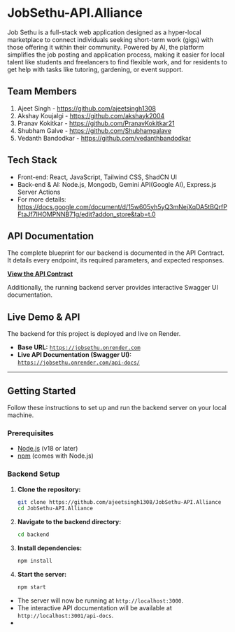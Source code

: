 # JobSethu-API.Alliance
Job Sethu is a full-stack web application designed as a hyper-local marketplace to connect individuals seeking short-term work (gigs) with those offering it within their community. Powered by AI, the platform      simplifies the job posting and application process, making it easier for local talent like students and freelancers to find flexible work, and for residents to get help with tasks like tutoring, gardening, or event support.

## Team Members
1) Ajeet Singh - https://github.com/ajeetsingh1308
2) Akshay Koujalgi - https://github.com/akshayk2004
3) Pranav Kokitkar - https://github.com/PranavKokitkar21
4) Shubham Galve - https://github.com/Shubhamgalave
5) Vedanth Bandodkar - https://github.com/vedanthbandodkar
   
## Tech Stack
   * Front-end: React, JavaScript, Tailwind CSS, ShadCN UI
   * Back-end & AI: Node.js, Mongodb, Gemini API(Google AI), Express.js Server Actions
   * For more details: https://docs.google.com/document/d/15w605yh5yQ3mNejXqDA5tBQrfPFtaJf7lHOMPNNB71g/edit?addon_store&tab=t.0

## API Documentation

The complete blueprint for our backend is documented in the API Contract. It details every endpoint, its required parameters, and expected responses.

**[View the API Contract](./API_CONTRACT.md)**

Additionally, the running backend server provides interactive Swagger UI documentation.

## Live Demo & API

The backend for this project is deployed and live on Render.

* **Base URL:** [`https://jobsethu.onrender.com`](https://jobsethu.onrender.com)
* **Live API Documentation (Swagger UI):** [`https://jobsethu.onrender.com/api-docs/`](https://jobsethu.onrender.com/api-docs/)

---

## Getting Started

Follow these instructions to set up and run the backend server on your local machine.

### **Prerequisites**
* [Node.js](https://nodejs.org/) (v18 or later)
* [npm](https://www.npmjs.com/) (comes with Node.js)

### **Backend Setup**

1.  **Clone the repository:**
    ```bash
    git clone https://github.com/ajeetsingh1308/JobSethu-API.Alliance
    cd JobSethu-API.Alliance
    ```

2.  **Navigate to the backend directory:**
    ```bash
    cd backend
    ```
    
3.  **Install dependencies:**
    ```bash
    npm install
    ```

4.  **Start the server:**
    ```bash
    npm start
    ```

* The server will now be running at `http://localhost:3000`.
* The interactive API documentation will be available at `http://localhost:3001/api-docs`.
*
